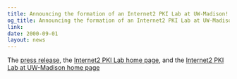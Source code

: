 ```yaml
---
title: Announcing the formation of an Internet2 PKI Lab at UW-Madison!
og_title: Announcing the formation of an Internet2 PKI Lab at UW-Madison!
link: 
date: 2000-09-01
layout: news
---
```


The <a href="http://mail.internet2.edu/guest/archives/I2-NEWS/log0010/msg00002.html">press release</a>, the <a href="http://middleware.internet2.edu/pkilabs/">Internet2 PKI Lab home page</a>, and the <a href="http://www.cs.wisc.edu/pkilab/">Internet2 PKI Lab at UW-Madison home page</a>
